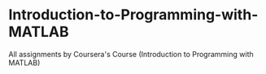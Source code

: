 # Introduction-to-Programming-with-MATLAB
All assignments by Coursera's Course (Introduction to Programming with MATLAB)
